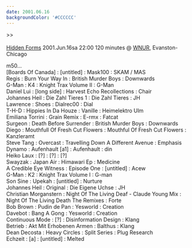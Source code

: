 ```yaml
---
date: 2001.06.16
backgroundColor: '#CCCCCC'
---
```


\>>  
[  
Hidden Forms](http://industrial.wnur.org/) 2001.Jun.16sa 22:00 120 minutes @ [WNUR](http://www.wnur.org/), Evanston-Chicago  

m50...  
\[Boards Of Canada\] : \[untitled\] : Mask100 : SKAM / MAS  
Regis : Burn Your Way In : British Murder Boys : Downwards  
G-Man : K4 : Knight Trax Volume II : G-Man  
Daniel Lui : \[long side\] : Harvest Echo Recollections : Chair  
Johannes Heil : Die Zahl Tieres 1 : Die Zahl Tieres : JH  
Lawrence : Shoes : Dialrec00 : Dial  
T-H-D : Hippies In Da Houze : Vanille : Heimelektro Ulm  
Emiliana Torrini : Grain Remix : E-rmx : Fatcat  
Surgeon : Death Before Surrender : British Murder Boys : Downwards  
Diego : Mouthfull Of Fresh Cut Flowers : Mouthful Of Fresh Cut Flowers : Kanzleramt  
Steve Tang : Overcast : Travelling Down A Different Avenue : Emphasis  
Dynamo : Aufenhault \[a1\] : Aufenhault : din  
Heiko Laux : \[?\] : \[?\] : \[?\]  
Swayzak : Japan Air : Himawari Ep : Medicine  
A Credible Eye Witness : Episode One : \[untitled\] : Acew  
G-Man : K2 : Knight Trax Volume I : G-man  
Son Sine : Upekah : \[untitled\] : Nurture  
Johannes Heil : Original : Die Eigene Uchse : JH  
Christian Morganstern : Night Of The Living Deaf - Claude Young Mix : Night Of The Living Death The Remixes : Forte  
Bob Brown : Pudin de Pan : Yesworld : Creation  
Davebot : Bang A Gong : Yesworld : Creation  
Continuous Mode : \[?\] : Disinformation Design : Klang  
Betrieb : Akt Mit Erhobenen Armen : Balthus : Klang  
Dean Decosta : Heavy Circles : Split Series : Plug Research  
Echzeit : \[a\] : \[untitled\] : Melted